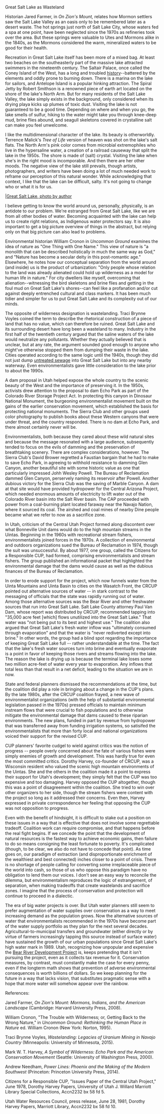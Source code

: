 Great Salt Lake as Wasteland

Historian Jared Farmer, in *On Zion's Mount,* relates how Mormon settlers saw the Salt Lake Valley as an oasis only to be remembered later as a desert waste. The hot springs just north of Salt Lake City, whose waters fed a spa at one point, have been neglected since the 1970s as refineries took over the area. But these springs were valuable to Utes and Mormons alike in the 1840s, as the Mormons considered the warm, mineralized waters to be good for their health. 

Recreation in Great Salt Lake itself has been more of a mixed bag. At least two beaches on the southeasterly part of the massive lake attracted swimmers in the nineteenth century. The Saltair Palace, once called the Coney Island of the West, has a long and troubled [history](https://www.uen.org/utah_history_encyclopedia/s/SALTAIR.shtml)--battered by the elements and oddly prone to burning down. There is a marina on the lake for sailors, and Antelope Island is a popular hinking attraction. The Spiral Jetty by Robert Smithson is a renowned piece of earth art located on the shore of the lake's North Arm. But for many residents of the Salt Lake Valley, the lake simply exists in the background, only considered when its drying playa kicks up plumes of toxic dust. Visiting the lake is not guaranteed to be a good time. Depending on where and when you go, the lake smells of sulfur, hiking to the water might take you through knee-deep mud, brine flies abound, and seagull skeletons covered in crystalline salt can make you feel unwelcome.

I like the multidimensional character of the lake. Its beauty is otherworldly. Terrence Malick's *Tree of Life* version of heaven was shot on the lake's salt flats. The North Arm's pink color comes from microbial extremophiles who live in the hypersaline water, a creation of a railroad causeway that split the lake in the 1950s. The shore is made of (salt) crystal. Visiting the lake when she's in the right mood is incomporable. And then there are her other moods. The negative view of the lake still prevails, though artists, photographers, and writers have been doing a lot of much needed work to reframe our perception of this natural wonder. While acknowledging that context, I like that the lake can be difficult, salty. It's not going to change who or what it is for us.

|[Great Salt Lake, photo by author](https://github.com/natehousley/NatesImages/blob/main/GSL_pink.jpeg?raw=true)

I believe getting to know the world around us, personally, physically, is an antidote to our problem. We're estranged from Great Salt Lake, like we are from all other bodies of water. Becoming acquainted with the lake can help us to create right relations, as Indigenous water protectors say. It is also important to get a big picture overview of things in the abstract, but relying only on that big picture can also lead to problems. 

Environmental historian William Cronon in *Uncommon Ground* examines the idea of nature as "One Thing with One Name." This view of nature is "a monolith that can be described holistically in much the same way as God," and "Nature has become a secular deity in this post-romantic age." Elsewhere, he notes how our conceptual separation from the world around (and inside) us is the product of urbanization: "Only people whose relation to the land was already alienated could hold up wilderness as a model for human life in nature." For city dwellers like myself, overcoming that alienation--witnessing the bird skeletons and brine flies and getting in the foul mud on Great Salt Lake's shores--can feel like a profanation and/or cut against deeply entrenched cultural and class markers. It has been much tidier and simpler for us to put Great Salt Lake and its complexity out of our minds.

The opposite of wilderness designation is wastelanding. Traci Brynne Voyles coined the term to describe the rhetorical construction of a piece of land that has no value, which can therefore be ruined. Great Salt Lake and its surrounding desert have long been a wasteland to many. Industry in the first half of the twentieth century argued that the saline waters of the lake would neutralize any pollutants. Whether they actually believed that is unclear, but at any rate, the argument sounded good enough to anyone who might've otherwise stopped them from dumping their waste in the lake. Cities operated according to the same logic until the 1940s, though they did not just dump [untreated sewage](https://local.sltrib.com/online/waste-water/) into Great Salt Lake but into any nearby waterway. Even environmentalists gave little consideration to the lake prior to about the 1990s. 

A dam proposal in Utah helped expose the whole country to the scenic beauty of the West and the importance of preserving it. In the 1950s, activists drew attention to the proposal to dam Echo Park as part of the Colorado River Storage Project Act. In protecting this canyon in Dinosaur National Monument, the burgeoning environmentalist movement built on the gains of the earlier conservation movement, which established the basis for protecting national monuments. The Sierra Club and other groups used color photography to publish books about these Western canyons that were under threat, and the country responded. There is no dam at Echo Park, and there almost certainly never will be.

Environmentalists, both because they cared about these wild natural sites and because the message resonated with a large audience, subsequently tended to focus on the evils of damming and the preservation of breathtaking scenery. There are complex considerations, however. The Sierra Club's David Brower regretted a Faustian bargain that he had to make to save Echo Park, in agreeing to withhold resistance to damming Glen Canyon, another beautiful site with some historic value as one that particularly impressed Johh Wesley Powell. The Bureau of Reclamation dammed Glen Canyon, perservely naming its reservoir after Powell. Another dubious victory for the Sierra Club was the saving of Marble Canyon. A dam at that site would have provided hydropower for the Central Arizona Project, which needed enormous amounts of electricity to lift water out of the Colorado River basin into the Salt River basin. The CAP proceeded with power from a coal-burning plant located faraway near the Navajo Nation, where it sourced its coal. The airshed and coal mines of nearby Dine people became what we refer to now as a sacrifice zone.

In Utah, criticism of the Central Utah Project formed along discontent over what Bonneville Unit dams would do to the high mountain streams in the Uintas. Beginning in the 1960s with recreational stream fishers, environmentalists joined forces in the 1970s. A collection of environmental and outdoors organizations sued the Bureau of Reclamation in 1974, though the suit was unsuccessful. By about 1977, one group, called the Citizens for a Responsible CUP, had formed, comprising environmentalists and stream fishers. The group published an informational packet that highlighted the environmental damage that the dams would cause as well as the dubious finances of the Bureau of Reclamation. 

In order to erode support for the project, which now funnels water from the Uinta Mountains and Uinta Basin to cities on the Wasatch Front, the CRCUP pointed out alternative sources of water -- in stark contrast to the messaging of officials that the state was rapidly running out of water. Among those alternative sources was the Bear River and other freshwater sources that run into Great Salt Lake. Salt Lake County attorney Paul Van Dam, whose report was distributed by CRCUP, recommended tapping into "35,000 acre feet [which] flows unutilized into the Great Salt Lake." That water was "not being put to its best and highest use." The coalition also argued that Great Salt Lake's fresh water inflow was "ultimately consumed through evaporation" and that the water is "never rediverted except into brine." In other words, the group had a blind spot regarding the importance of keeping Great Salt Lake full -- rather understandable at the time. The fact that the lake's fresh water sources turn into brine and eventually evaporate is a point in favor of keeping those rivers and streams flowing into the lake. The reason the lake is drying up is because the terminal lake loses some two million acre-feet of water every year to evaporation. Any inflows that total less than that result in a net deficit, leading to the situation we are in now.

State and federal planners dismissed the recommendations at the time, but the coalition did play a role in bringing about a change in the CUP's plans. By the late 1980s, after the CRCUP coalition frayed, a new wave of environmentalist organizations (with the help of substantial environmental legislation passed in the 1970s) pressed officials to maintain minimum instream flows that were crucial to fish populations and to otherwise mitigate the environmental damage that dams caused to these riparian environments. The new plans, funded in part by revenue from hydropower that was transferred away from funding irrigation systems, so satisifed the environmentalists that more than forty local and national organizations voiced their support for the revised CUP.

CUP planners' favorite cudgel to wield against critics was the notion of progress -- people overly concerned about the fate of various fishes were simply enemies of growth and development. This was hardly true for even the most committed critics. Dorothy Harvey, co-founder of CRCUP, was a Wisconsin resident who valued the scenic high mountain environments of the Uintas. She and the others in the coalition made it a point to express their support for Utah's development; they simply felt that the CUP was too expensive and too damaging. Harvey opposed the CUP altogether, though this was a point of disagreement within the coalition. She tried to win over other organizers to her side, though the stream fishers were content with the project so long as it addressed their concerns. Even then, Harvey expressed in private correspondence her feeling that opposing the CUP was not opposition to progress.

Even with the benefit of hindsight, it is difficult to stake out a position on these issues in a way that is effective that does not involve some regrettable tradeoff. Coalition work can require compromise, and that happens before the real fight begins. If we concede the point that the development of natural resources is the fastest way to achieve economic gains, then failure to do so means consigning the least fortunate to poverty. It's complicated (though, to be clear, we also do not have to concede that point). As time goes on, our paradigm of extraction (and disproportionate enrichment of the wealthiest and best connected) inches closer to a point of crisis. There is no shortage of people calling for converting some irreplaceable piece of the world into cash, so those of us who oppose this paradigm have no obligation to lend them our voices. I don't see an easy way to reconcile the dilemma, but environmentalism reproduces the logic of estrangement, of separation, when making tradeoffs that create wastelands and sacrifice zones. I imagine that the process of conservation and protection will continue to proceed in a dialectic. 

The era of big water projects is over. But Utah water planners still seem to prefer augmentation of water supplies over conservation as a way to meet increasing demand as the population grows. Now the alternative sources of water that environmentalists recommended in the 1970s have become part of the water supply portfolio as they plan for the next several decades. Agricultural-to-municipal transfers and groundwater (either directly or by virtue of farmers increasingly tapping this source instead of surface water) have sustained the growth of our urban populations since Great Salt Lake's high water mark in 1989. Utah, recognizing how unpopular and expensive the [Bear River Development Project](https://water.utah.gov/bear-river-dev/) is, keeps pretending that it isn't pursuing the project, even as it collects tax revenue for it. Conservation measures, by contrast, must constantly make the case for every penny, even if the longterm math shows that prevention of adverse environmental consequences is worth billions of dollars. So we keep planning for the future in a way that lacks vision, that substitutes pragmatic sense with a hope that more water will somehow appear over the rainbow.

References:

<p>Jared Farmer, <i>On Zion's Mount: Mormons, Indians, and the American Landscape</i> (Cambridge: Harvard University Press, 2008).
<p>William Cronon, "The Trouble with Wilderness; or, Getting Back to the Wrong Nature," in <i>Uncommon Ground: Rethinking the Human Place in Nature</i> ed. William Cronon (New York: Norton, 1995).
<p>Traci Brynne Voyles, <i>Wastelanding: Legacies of Uranium Mining in Navajo Country</i> (Minneapolis: University of Minnesota, 2015).
<p>Mark W. T. Harvey, <i>A Symbol of Wilderness: Echo Park and the American Conservation Movement</i> (Seattle: University of Washington Press, 2000).
<p>Andrew Needham, <i>Power Lines: Phoenix and the Making of the Modern Southwest</i> (Princeton: Princeton University Press, 2014).
<p>Citizens for a Responsible CUP, "Issues Paper of the Central Utah Project," June 1978, Dorothy Harvey Papers, University of Utah J. Willard Marriott Library Special Collections, Accn2232 bx 58 fd 5.
<p>Utah Water Resources Council, press release, June 28, 1981, Dorothy Harvey Papers, Marriott Library, Accn2232 bx 58 fd 10.
